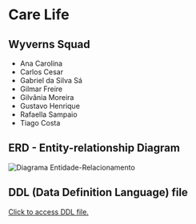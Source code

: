 # Care Life

## Wyverns Squad
- Ana Carolina
- Carlos Cesar
- Gabriel da Silva Sá
- Gilmar Freire
- Gilvânia Moreira
- Gustavo Henrique
- Rafaella Sampaio
- Tiago Costa

## ERD - Entity-relationship Diagram

![Diagrama Entidade-Relacionamento](https://github.com/wyvern-organs-danation/wyver-database/blob/main/wyver_entity-relationship_model.jpg)

## DDL (Data Definition Language) file

[Click to access DDL file.](https://github.com/wyvern-organs-danation/wyver-database/blob/main/wyver_ddl.sql)
